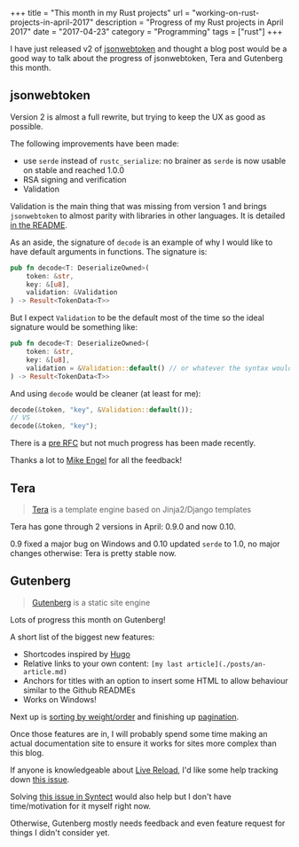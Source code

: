 +++
title = "This month in my Rust projects"
url = "working-on-rust-projects-in-april-2017"
description = "Progress of my Rust projects in April 2017"
date = "2017-04-23"
category = "Programming"
tags = ["rust"]
+++

I have just released v2 of [jsonwebtoken](https://github.com/Keats/jsonwebtoken) and 
thought a blog post would be a good way to talk about the progress of jsonwebtoken, Tera and Gutenberg this month.

## jsonwebtoken
Version 2 is almost a full rewrite, but trying to keep the UX as good as possible.

The following improvements have been made:

- use `serde` instead of `rustc_serialize`: no brainer as `serde` is now usable on stable and reached 1.0.0
- RSA signing and verification
- Validation

Validation is the main thing that was missing from version 1 and brings `jsonwebtoken` to almost parity with libraries
in other languages. It is detailed [in the README](https://github.com/Keats/jsonwebtoken#validation).

As an aside, the signature of `decode` is an example of why I would like to have default arguments in functions.
The signature is:

```rust
pub fn decode<T: DeserializeOwned>(
    token: &str, 
    key: &[u8], 
    validation: &Validation
) -> Result<TokenData<T>>
```
But I expect `Validation` to be the default most of the time so the ideal signature would be something like:

```rust
pub fn decode<T: DeserializeOwned>(
    token: &str, 
    key: &[u8], 
    validation = &Validation::default() // or whatever the syntax would be
) -> Result<TokenData<T>>
```

And using `decode` would be cleaner (at least for me):

```rust
decode(&token, "key", &Validation::default());
// VS
decode(&token, "key");
```

There is a [pre RFC](https://internals.rust-lang.org/t/pre-rfc-named-arguments/3831/234) but not much progress has
been made recently.

Thanks a lot to [Mike Engel](https://github.com/mike-engel) for all the feedback!

## Tera

> [Tera](https://github.com/Keats/tera) is a template engine based on Jinja2/Django templates

Tera has gone through 2 versions in April: 0.9.0 and now 0.10. 

0.9 fixed a major bug on Windows and 0.10 updated `serde` to 1.0, no major changes otherwise: Tera is pretty stable now.

## Gutenberg

> [Gutenberg](https://github.com/Keats/gutenberg) is a static site engine

Lots of progress this month on Gutenberg! 

A short list of the biggest new features:

- Shortcodes inspired by [Hugo](https://gohugo.io/extras/shortcodes/)
- Relative links to your own content: `[my last article](./posts/an-article.md)`
- Anchors for titles with an option to insert some HTML to allow behaviour similar to the Github READMEs
- Works on Windows!

Next up is [sorting by weight/order](https://github.com/Keats/gutenberg/issues/14) and finishing up
[pagination](https://github.com/Keats/gutenberg/issues/7).

Once those features are in, I will probably spend some time making an actual documentation site to ensure it works for sites 
more complex than this blog.

If anyone is knowledgeable about [Live Reload](http://livereload.com/), I'd like some help tracking down [this issue](https://github.com/Keats/gutenberg/issues/10).

Solving [this issue in Syntect](https://github.com/trishume/syntect/issues/20) would also help but I don't have time/motivation for it myself right now.

Otherwise, Gutenberg mostly needs feedback and even feature request for things I didn't consider yet.

